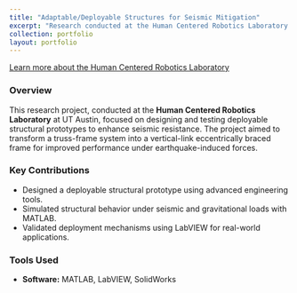 ```yaml
---
title: "Adaptable/Deployable Structures for Seismic Mitigation"
excerpt: "Research conducted at the Human Centered Robotics Laboratory to improve seismic resistance of structural systems."
collection: portfolio
layout: portfolio
---
```


[Learn more about the Human Centered Robotics Laboratory](https://sites.utexas.edu/hcrl/)

### Overview
This research project, conducted at the **Human Centered Robotics Laboratory** at UT Austin, focused on designing and testing deployable structural prototypes to enhance seismic resistance. The project aimed to transform a truss-frame system into a vertical-link eccentrically braced frame for improved performance under earthquake-induced forces.

### Key Contributions
- Designed a deployable structural prototype using advanced engineering tools.
- Simulated structural behavior under seismic and gravitational loads with MATLAB.
- Validated deployment mechanisms using LabVIEW for real-world applications.

### Tools Used
- **Software:** MATLAB, LabVIEW, SolidWorks
